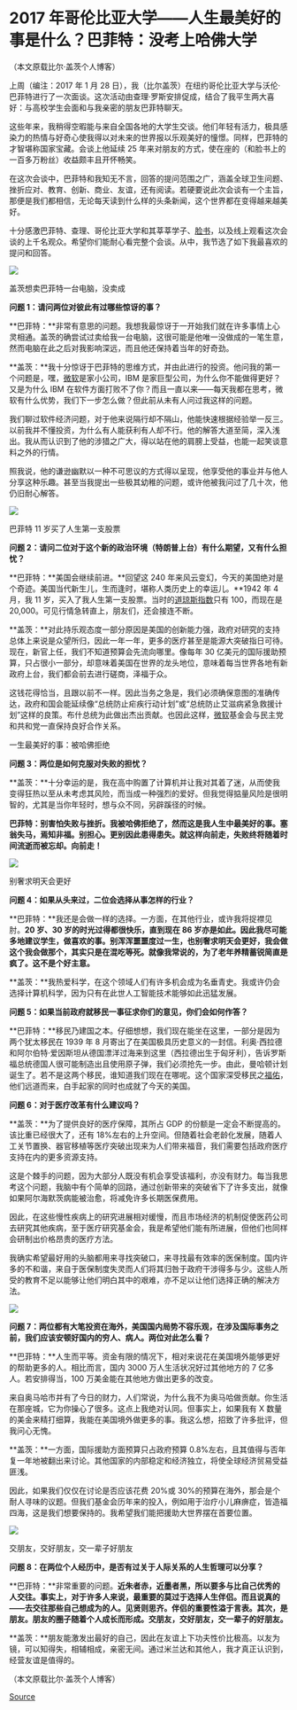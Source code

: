 # 2017 年哥伦比亚大学——人生最美好的事是什么？巴菲特：没考上哈佛大学  

（本文原载比尔·盖茨个人博客）

上周（编注：2017 年 1 月 28 日），我（比尔盖茨）在纽约哥伦比亚大学与沃伦·巴菲特进行了一次面谈。这次活动由查理·罗斯安排促成，结合了我平生两大喜好：与高校学生会面和与我亲密的朋友巴菲特聊天。

这些年来，我稍得空暇能与来自全国各地的大学生交谈。他们年轻有活力，极具感染力的热情与好奇心使我得以对未来的世界报以乐观美好的憧憬。同样，巴菲特的才智堪称国家宝藏。会谈上他延续 25 年来对朋友的方式，使在座的（和脸书上的一百多万粉丝）收益颇丰且开怀畅笑。

在这次会谈中，巴菲特和我知无不言，回答的提问范围之广，涵盖全球卫生问题、挫折应对、教育、创新、商业、友谊，还有阅读。若硬要说此次会谈有一个主旨，那便是我们都相信，无论每天读到什么样的头条新闻，这个世界都在变得越来越美好。

十分感激巴菲特、查理、哥伦比亚大学和其莘莘学子、[脸书](https://xueqiu.com/S/FB?from=status_stock_match)，以及线上观看这次会谈的上千名观众。希望你们能耐心看完整个会谈。从中，我节选了如下我最喜欢的提问和回答。

![](https://xqimg.imedao.com/177768be1125fa123fee5a2a.jpg!800.jpg)

盖茨想卖巴菲特一台电脑，没卖成

**问题 1：请问两位对彼此有过哪些惊讶的事？**

**巴菲特：**非常有意思的问题。我想我最惊讶于一开始我们就在许多事情上心灵相通。盖茨的确尝试过卖给我一台电脑，这很可能是他唯一没做成的一笔生意，然而电脑在此之后对我影响深远，而且他还保持着当年的好奇劲。

**盖茨：**我十分惊讶于巴菲特的思维方式，并由此进行的投资。他问我的第一个问题是，嘿，[微软](https://xueqiu.com/S/MSFT?from=status_stock_match)是家小公司，IBM 是家巨型公司，为什么你不能做得更好？又是为什么 IBM 在软件方面打败不了你？而且一直以来——每天我都在思考，微软有什么优势，我们下一步怎么做？但此前从未有人问过我这样的问题。

我们聊过软件经济问题，对于他来说隔行却不隔山，他能快速根据经验举一反三。以前我并不懂投资，为什么有人能获利有人却不行。他的解答大道至简，深入浅出。我从而认识到了他的涉猎之广大，得以站在他的肩膀上受益，也能一起笑谈意料之外的行情。

照我说，他的谦逊幽默以一种不可思议的方式得以呈现，他享受他的事业并与他人分享这种乐趣。甚至当我提出一些极其幼稚的问题，或许他被我问过了几十次，他仍旧耐心解答。

![](https://xqimg.imedao.com/177768be18b5fb0c3fe98b16.jpg!800.jpg)

巴菲特 11 岁买了人生第一支股票

**问题 2：请问二位对于这个新的政治环境（特朗普上台）有什么期望，又有什么担忧？**

**巴菲特：**美国会继续前进。**回望这 240 年来风云变幻，今天的美国绝对是个奇迹。美国当代新生儿，生而逢时，堪称人类历史上的幸运儿。**1942 年 4 月，我 11 岁，买入了我人生第一支股票。当时的[道琼斯指数](https://xueqiu.com/S/.DJI?from=status_stock_match)只有 100，而现在是 20,000。可见行情急转直上，朋友们，还会接连不断。

**盖茨：**对此持乐观态度一部分原因是美国的创新能力强，政府对研究的支持总体上来说是众望所归，因此一年一年，更多的医疗甚至是能源大突破指日可待。现在，新官上任，我们不知道预算会先流向哪里。像每年 30 亿美元的国际援助预算，只占很小一部分，却意味着美国在世界的龙头地位，意味着每当世界各地有新政府上台，我们都会前去进行磋商，泽福于众。

这钱花得恰当，且跟以前不一样。因此当务之急是，我们必须确保意图的准确传达，政府和国会能延续像“总统防止疟疾行动计划”或“总统防止艾滋病紧急救援计划”这样的良策。布什总统为此做出杰出贡献。也因此这样，[微软](https://xueqiu.com/S/MSFT?from=status_stock_match)基金会与民主党和共和党一直保持良好合作关系。

一生最美好的事：被哈佛拒绝

**问题 3：两位是如何克服对失败的担忧？**

**盖茨：**十分幸运的是，我在高中购置了计算机并让我对其着了迷，从而使我变得狂热以至从未考虑其风险，而当成一种强烈的爱好。但我觉得掂量风险是很明智的，尤其是当你年轻时，想与众不同，另辟蹊径的时候。

**巴菲特：别害怕失败与挫折。我被哈佛拒绝了，然而这是我人生中最美好的事。塞翁失马，焉知非福。别担心。更别因此患得患失。就这样向前走，失败终将随着时间流逝而被忘却。向前走！**

![](https://xqimg.imedao.com/177768be0f85f8513fd6fae4.jpg!800.jpg)

别奢求明天会更好

**问题 4：如果从头来过，二位会选择从事怎样的行业？**

**巴菲特：**我还是会做一样的选择。一方面，在其他行业，或许我将捉襟见肘。**20 岁、30 岁的时光过得都很快乐，直到现在 86 岁亦是如此。因此我尽可能多地建议学生，做喜欢的事。别浑浑噩噩度过一生，也别奢求明天会更好，我会做这个我会做那个，其实只是在混吃等死。就像我常说的，为了老年养精蓄锐简直是疯了。这不是个好主意。**

**盖茨：**我热爱科学，在这个领域人们有许多机会成为名垂青史。我或许仍会选择计算机科学，因为只有在此世人工智能技术能够如此迅猛发展。

**问题 5：如果当前政府就移民一事征求你们的意见，你们会如何作答？**

**巴菲特：**移民乃建国之本。仔细想想，我们现在能坐在这里，一部分是因为两个犹太移民在 1939 年 8 月寄出了在美国极具历史意义的一封信。利奥·西拉德和阿尔伯特·爱因斯坦从德国漂洋过海来到这里（西拉德出生于匈牙利），告诉罗斯福总统德国人很可能制造出且使用原子弹，我们必须抢先一步。由此，曼哈顿计划诞生了。若不是这两个移民，谁知道我们现在在哪呢。这个国家深受移民之[福佑](https://xueqiu.com/S/FOYO?from=status_stock_match)，他们远道而来，白手起家的同时也成就了今天的美国。

**问题 6：对于医疗改革有什么建议吗？**

**盖茨：**为了提供良好的医疗保障，其所占 GDP 的份额是一定会不断提高的。该比重已经很大了，还有 18%左右的上升空间。但随着社会老龄化发展，随着人工关节置换、器官移植等医疗突破出现来为人们带来福音，我们需要包括政府医疗支持在内的更多资源支持。

这是个棘手的问题，因为大部分人既没有机会享受该福利，亦没有财力。每当我思考这个问题，我脑中有个简单的回路，通过创新带来的突破省下了许多支出，就像如果阿尔海默茨病能被治愈，将减免许多长期医保费用。

因此，在这些慢性疾病上的研究进展相对缓慢，而且市场经济的机制促使医药公司去研究其他疾病，至于医疗研究基金会，我是希望他们能有所进展，但他们也同样会研制出价格昂贵的医疗方法。

我确实希望最好用的头脑都用来寻找突破口，来寻找最有效率的医保制度。国内许多的不和谐，来自于医保制度失灵而人们将其归咎于政府干涉得多与少。这些人所受的教育不足以能够让他们明白其中的艰难，亦不足以让他们选择正确的解决方法。

![](https://xqimg.imedao.com/177768be0ba5fd823fd56c51.jpg!800.jpg)

**问题 7：两位都有大笔投资在海外，美国国内局势不容乐观，在涉及国际事务之前，我们应该安顿好国内的穷人、病人。两位对此怎么看？**

**巴菲特：**人生而平等。资金有限的情况下，相对来说花在美国境外能够更好的帮助更多的人。相比而言，国内 3000 万人生活状况好过其他地方的 7 亿多人。若安排得当，100 万美金能在其他地方做出更多的改变。

来自奥马哈市并有了今日的财力，人们常说，为什么我不为奥马哈做贡献。你生活在那座城，它为你操心了很多。这点上我绝对认同。但事实上，如果我有 X 数量的美金来精打细算，我能在美国境外做更多的事。我这么想，招致了许多批评，但我问心无愧。

**盖茨：**一方面，国际援助方面预算只占政府预算 0.8%左右，且其值得与否年复一年地被翻出来讨论。其他国家的内部稳定和经济独立，将使全球经济贸易受益匪浅。

因此，如果我们仅仅在讨论是否应该花费 20%或 30%的预算在海外，那会是个耐人寻味的议题。但我们基金会历年来的投入，例如用于治疗小儿麻痹症，皆造福四海，这是我们想要保持的。我希望我们能把援助大世界摆在首要位置。

![](https://xqimg.imedao.com/177768be1265fd833fd47bcc.jpg!800.jpg)

交朋友，交好朋友，交一辈子好朋友

**问题 8：在两位个人经历中，是否有过关于人际关系的人生哲理可以分享？**

**巴菲特：**非常重要的问题。**近朱者赤，近墨者黑，所以要多与比自己优秀的人交往。事实上，对于许多人来说，最重要的莫过于选择人生伴侣。而且说真的——去交往那些自己想成为的人。见贤则思齐。伴侣的重要性溢于言表。其次，是朋友。朋友的圈子随着个人成长而形成。交朋友，交好朋友，交一辈子的好朋友。**

**盖茨：**朋友能激发出最好的自己，因此在友谊上下功夫性价比极高。以友为镜，可以知得失，相辅相成，亲密无间。通过米兰达和其他人，我才真正认识到，经营友谊是值得的。

（本文原载比尔·盖茨个人博客）

[Source](https://xueqiu.com/2740739644/171210196)
